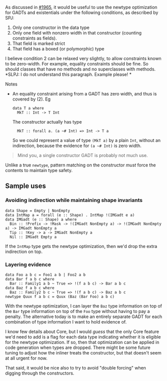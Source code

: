 
As discussed in [
\#1965](https://ghc.haskell.org/trac/ghc/ticket/1965), it would be useful to use the newtype optimization for GADTs and existentials under the following conditions, as described by SPJ:


1. Only one constructor in the data type
1. Only one field with nonzero width in that constructor (counting constraints as fields).
1. That field is marked strict
1. That field has a boxed (or polymorphic) type


I believe condition 2 can be relaxed very slightly, to allow constraints known to be zero-width. For example, equality constraints should be fine. So should classes that have no methods and no superclasses with methods.  *SLPJ: I do not understand this paragraph.  Example please! *



Notes


- An equality constraint arising from a GADT has zero width, and thus is covered by (2).  Eg

  ```wiki
  data T a where
    MkT :: Int -> T Int
  ```

  The constructor actually has type

  ```wiki
    MkT :: forall a. (a ~# Int) => Int -> T a
  ```

  So we could represent a value of type `(MkT a)` by a plain `Int`, without an indirection, because the evidence for `(a ~# Int)` is zero width.

>
>
> Mind you, a single constructor GADT is probably not much use.
>
>


Unlike a true `newtype`, pattern matching on the constructor *must* force the contents to maintain type safety.


## Sample uses


### Avoiding indirection while maintaining shape invariants


```
data Shape = Empty | NonEmpty
data IntMap a = forall (e :: Shape) . IntMap !(IMGadt e a)
data IMGadt (e :: Shape) a where
  Bin :: !Prefix -> !Mask -> !(IMGadt NonEmpty a) -> !(IMGadt NonEmpty a) -> IMGadt NonEmpty a
  Tip :: !Key -> a -> IMGadt NonEmpty a
  Nil :: IMGadt Empty a
```


If the `IntMap` type gets the newtype optimization, then we'd drop the extra indirection on top.


### Layering evidence


```
data Foo a b c = Foo1 a b | Foo2 a b
data Bar f a b c where
  Bar :: Family1 a b ~ True => !(f a b c) -> Bar a b c
data Baz f a b c where
  Baz :: Family2 b c ~ True => !(f a b c) -> Baz a b c
newtype Quux f a b c = Quux (Baz (Bar Foo) a b c)
```


With the newtype optimization, I can layer the `Baz` type information on top of the `Bar` type information on top of the `Foo` type without having to pay a penalty. The alternative today is to make an entirely separate GADT for each combination of type information I want to hold evidence of.



I know few details about Core, but I would *guess* that the only Core feature we'd need to add is a flag for each data type indicating whether it is eligible for the newtype optimization. If so, then that optimization can be applied in code generation when types are dropped. There might be some future tuning to adjust how the inliner treats the constructor, but that doesn't seem at all urgent for now.



That said, it would be nice also to try to avoid "double forcing" when digging through the constructors.


